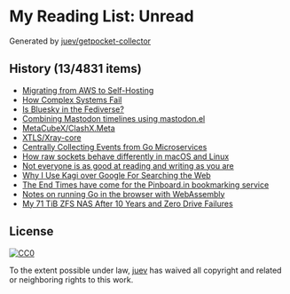 # My Reading List: Unread

Generated by [juev/getpocket-collector](https://github.com/juev/getpocket-collector)

## History (13/4831 items)

- [Migrating from AWS to Self-Hosting](https://ziglang.org/news/migrate-to-self-hosting/)
- [How Complex Systems Fail](https://how.complexsystems.fail/)
- [Is Bluesky in the Fediverse?](https://www.joelotter.com/posts/2024/09/bluesky-fediverse/)
- [Combining Mastodon timelines using mastodon.el](https://sachachua.com/blog/2024/09/combining-mastodon-timelines-using-mastodon-el/)
- [MetaCubeX/ClashX.Meta](https://github.com/MetaCubeX/ClashX.Meta)
- [XTLS/Xray-core](https://github.com/XTLS/Xray-core)
- [Centrally Collecting Events from Go Microservices](https://itnext.io/centrally-collecting-events-from-go-microservices-a1e2375a62e3)
- [How raw sockets behave differently in macOS and Linux](https://swagnik.netlify.app/posts/how-raw-sockets-behave-in-different-systems/)
- [Not everyone is as good at reading and writing as you are](https://shkspr.mobi/blog/2024/09/not-everyone-is-as-good-at-reading-and-writing-as-you-are/)
- [Why I Use Kagi over Google For Searching the Web](https://www.maketecheasier.com/why-use-kagi-over-google/)
- [The End Times have come for the Pinboard.in bookmarking service](https://notes.kateva.org/2024/09/the-end-times-have-come-for-pinboardin.html)
- [Notes on running Go in the browser with WebAssembly](https://eli.thegreenplace.net/2024/notes-on-running-go-in-the-browser-with-webassembly/)
- [My 71 TiB ZFS NAS After 10 Years and Zero Drive Failures](https://louwrentius.com/my-71-tib-zfs-nas-after-10-years-and-zero-drive-failures.html)

## License

[![CC0](https://mirrors.creativecommons.org/presskit/buttons/88x31/svg/cc-zero.svg)](https://creativecommons.org/publicdomain/zero/1.0/)

To the extent possible under law, [juev](https://github.com/juev) has waived all copyright and related or neighboring rights to this work.
